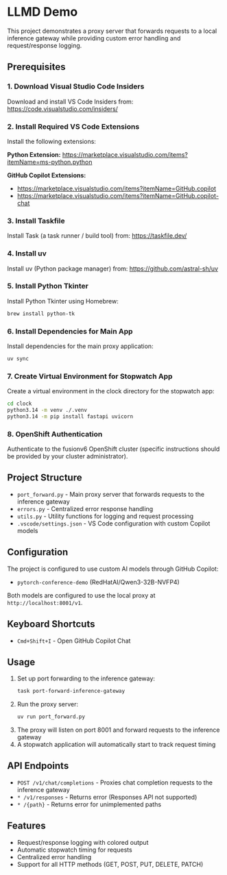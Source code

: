 # LLMD Demo

This project demonstrates a proxy server that forwards requests to a local inference gateway while providing custom error handling and request/response logging.

## Prerequisites

### 1. Download Visual Studio Code Insiders

Download and install VS Code Insiders from:
https://code.visualstudio.com/insiders/

### 2. Install Required VS Code Extensions

Install the following extensions:

**Python Extension:**
https://marketplace.visualstudio.com/items?itemName=ms-python.python

**GitHub Copilot Extensions:**
- https://marketplace.visualstudio.com/items?itemName=GitHub.copilot
- https://marketplace.visualstudio.com/items?itemName=GitHub.copilot-chat

### 3. Install Taskfile

Install Task (a task runner / build tool) from:
https://taskfile.dev/

### 4. Install uv

Install uv (Python package manager) from:
https://github.com/astral-sh/uv

### 5. Install Python Tkinter

Install Python Tkinter using Homebrew:
```bash
brew install python-tk
```

### 6. Install Dependencies for Main App

Install dependencies for the main proxy application:
```bash
uv sync
```

### 7. Create Virtual Environment for Stopwatch App

Create a virtual environment in the clock directory for the stopwatch app:
```bash
cd clock
python3.14 -m venv ./.venv
python3.14 -m pip install fastapi uvicorn
```

### 8. OpenShift Authentication

Authenticate to the fusionv6 OpenShift cluster (specific instructions should be provided by your cluster administrator).

## Project Structure

- `port_forward.py` - Main proxy server that forwards requests to the inference gateway
- `errors.py` - Centralized error response handling
- `utils.py` - Utility functions for logging and request processing
- `.vscode/settings.json` - VS Code configuration with custom Copilot models

## Configuration

The project is configured to use custom AI models through GitHub Copilot:
- `pytorch-conference-demo` (RedHatAI/Qwen3-32B-NVFP4)

Both models are configured to use the local proxy at `http://localhost:8001/v1`.

## Keyboard Shortcuts

- `Cmd+Shift+I` - Open GitHub Copilot Chat

## Usage

1. Set up port forwarding to the inference gateway:
   ```bash
   task port-forward-inference-gateway
   ```
2. Run the proxy server:
   ```bash
   uv run port_forward.py
   ```
3. The proxy will listen on port 8001 and forward requests to the inference gateway
4. A stopwatch application will automatically start to track request timing

## API Endpoints

- `POST /v1/chat/completions` - Proxies chat completion requests to the inference gateway
- `* /v1/responses` - Returns error (Responses API not supported)
- `* /{path}` - Returns error for unimplemented paths

## Features

- Request/response logging with colored output
- Automatic stopwatch timing for requests
- Centralized error handling
- Support for all HTTP methods (GET, POST, PUT, DELETE, PATCH)
